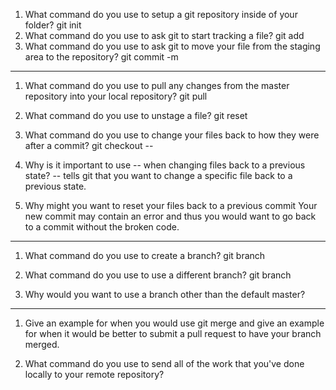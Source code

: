 1. What command do you use to setup a git repository inside of your folder?
git init
2. What command do you use to ask git to start tracking a file?
git add
3. What command do you use to ask git to move your file from the staging area to the repository?
git commit -m

---

1. What command do you use to pull any changes from the master repository into your local repository? git pull

2. What command do you use to unstage a file? git reset

3. What command do you use to change your files back to how they were after a commit? git checkout --

4. Why is it important to use -- when changing files back to a previous state?
-- tells git that you want to change a specific file back to a previous state.

5. Why might you want to reset your files back to a previous commit
Your new commit may contain an error and thus you would want to go back to a commit without the broken code.

---

1. What command do you use to create a branch?
git branch

2. What command do you use to use a different branch?
git branch

3. Why would you want to use a branch other than the default master?


---

1.  Give an example for when you would use git merge and give an example for when it would be better to submit a pull request to have your branch merged.


2.  What command do you use to send all of the work that you've done locally to your remote repository?
